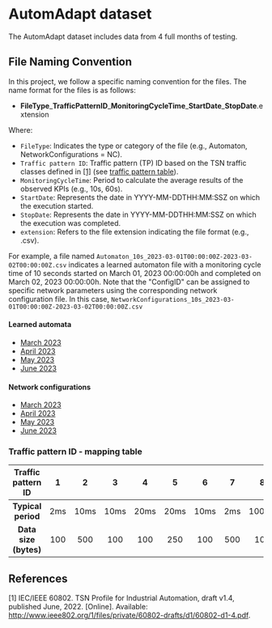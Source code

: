 AutomAdapt dataset
=======
The AutomAdapt dataset includes data from 4 full months of testing.

## File Naming Convention

In this project, we follow a specific naming convention for the files. The name format for the files is as follows:

- **FileType**\_**TrafficPatternID**\_**MonitoringCycleTime**\_**StartDate**\_**StopDate**.extension 

Where:
- `FileType`: Indicates the type or category of the file (e.g., Automaton, NetworkConfigurations = NC).
- `Traffic pattern ID`: Traffic pattern (TP) ID based on the TSN traffic classes defined in [[1]](#1) (see [traffic pattern table](https://github.com/FLSchempp/AutomAdapt/edit/main/Dataset/README.md#traffic-pattern-id---mapping-table)).
- `MonitoringCycleTime`: Period to calculate the average results of the observed KPIs (e.g., 10s, 60s).
- `StartDate`: Represents the date in YYYY-MM-DDTHH:MM:SSZ on which the execution started.
- `StopDate`: Represents the date in YYYY-MM-DDTHH:MM:SSZ on which the execution was completed.
- `extension`: Refers to the file extension indicating the file format (e.g., .csv).

For example, a file named `Automaton_10s_2023-03-01T00:00:00Z-2023-03-02T00:00:00Z.csv` indicates a learned automaton file with a monitoring cycle time of 10 seconds started on March 01, 2023 00:00:00h and completed on March 02, 2023 00:00:00h. Note that the "ConfigID" can be assigned to specific network parameters using the corresponding network configuration file. In this case, `NetworkConfigurations_10s_2023-03-01T00:00:00Z-2023-03-02T00:00:00Z.csv`

#### Learned automata
  - [March 2023](https://github.com/FLSchempp/AutomAdapt/tree/main/Dataset/March%202023)
  - [April 2023](https://github.com/FLSchempp/AutomAdapt/tree/main/Dataset/April%202023)
  - [May 2023](https://github.com/FLSchempp/AutomAdapt/tree/main/Dataset/May%202023)
  - [June 2023](https://github.com/FLSchempp/AutomAdapt/tree/main/Dataset/June%202023)

#### Network configurations
  - [March 2023](https://github.com/FLSchempp/AutomAdapt/tree/main/Dataset/March%202023)
  - [April 2023](https://github.com/FLSchempp/AutomAdapt/tree/main/Dataset/April%202023)
  - [May 2023](https://github.com/FLSchempp/AutomAdapt/tree/main/Dataset/May%202023)
  - [June 2023](https://github.com/FLSchempp/AutomAdapt/tree/main/Dataset/June%202023)

### Traffic pattern ID - mapping table

| Traffic pattern ID  | 1    | 2     | 3    | 4    | 5    | 6    | 7     | 8      | 9    | 10   | 11    | 12   | 13   | 14   | 15   |
| :---: | :---: | :---: | :---: | :---: | :---: | :---: | :---: | :---: | :---: | :---: | :---: | :---: | :---: | :---: | :---: |
| **Typical period**  | 2ms  | 10ms  | 10ms | 20ms | 20ms | 10ms | 2ms   | 100ms  | 1s   | 1s   | 200ms | 25ms | 20ms | 50ms | 250ms |
| **Data size (bytes)** | 100  | 500   | 100  | 100  | 250  | 100  | 500   | 100    | 1000 | 500  | 100   | 50   | 50   | 200   | 1000   |


## References
<a id="1">[1]</a> 
IEC/IEEE 60802. TSN Profile for Industrial Automation, draft v1.4,
published June, 2022. [Online]. Available: http://www.ieee802.org/1/files/private/60802-drafts/d1/60802-d1-4.pdf.
